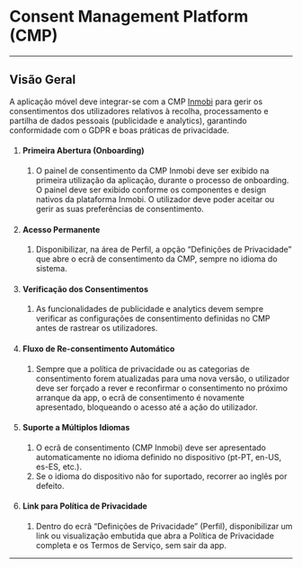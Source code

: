# Consent Management Platform (CMP)

---

## **Visão Geral**

A aplicação móvel deve integrar-se com a CMP [Inmobi](https://advertising.inmobi.com/cmp) para gerir os consentimentos dos utilizadores relativos à recolha, processamento e partilha de dados pessoais (publicidade e analytics), garantindo conformidade com o GDPR e boas práticas de privacidade.

1. #### **Primeira Abertura (Onboarding)**

   1. O painel de consentimento da CMP Inmobi deve ser exibido na primeira utilização da aplicação, durante o processo de onboarding. O painel deve ser exibido conforme os componentes e design nativos da plataforma Inmobi. O utilizador deve poder aceitar ou gerir as suas preferências de consentimento.

2. #### **Acesso Permanente**

   1. Disponibilizar, na área de Perfil, a opção “Definições de Privacidade” que abre o ecrã de consentimento da CMP, sempre no idioma do sistema.

3. #### **Verificação dos Consentimentos**

   1. As funcionalidades de publicidade e analytics devem sempre verificar as configurações de consentimento definidas no CMP antes de rastrear os utilizadores.

4. #### **Fluxo de Re-consentimento Automático**

   1. Sempre que a política de privacidade ou as categorias de consentimento forem atualizadas para uma nova versão, o utilizador deve ser forçado a rever e reconfirmar o consentimento no próximo arranque da app, o ecrã de consentimento é novamente apresentado, bloqueando o acesso até a ação do utilizador.

5. #### **Suporte a Múltiplos Idiomas**

   1. O ecrã de consentimento (CMP Inmobi) deve ser apresentado automaticamente no idioma definido no dispositivo (pt-PT, en-US, es-ES, etc.).   
   2. Se o idioma do dispositivo não for suportado, recorrer ao inglês por defeito.

6. #### **Link para Política de Privacidade**

   1. Dentro do ecrã “Definições de Privacidade” (Perfil), disponibilizar um link ou visualização embutida que abra a Política de Privacidade completa e os Termos de Serviço, sem sair da app.

---

